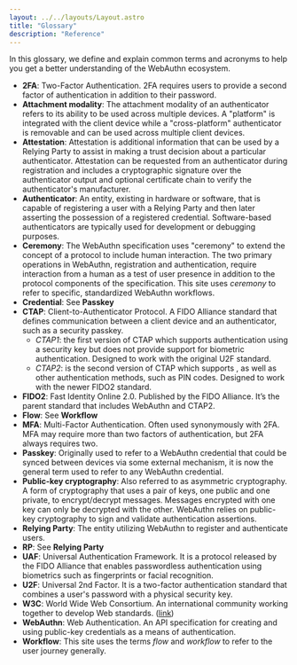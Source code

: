 ```yaml
---
layout: ../../layouts/Layout.astro
title: "Glossary"
description: "Reference"
---
```


In this glossary, we define and explain common terms and acronyms to help you get a better understanding of the WebAuthn ecosystem.

* **2FA**: Two-Factor Authentication. 2FA requires users to provide a second factor of authentication in addition to their password.
* **Attachment modality**: The attachment modality of an authenticator refers to its ability to be used across multiple devices. A "platform" is integrated with the client device while a "cross-platform" authenticator is removable and can be used across multiple client devices.
* **Attestation**: Attestation is additional information that can be used by a Relying Party to assist in making a trust decision about a particular authenticator. Attestation can be requested from an authenticator during registration and includes a cryptographic signature over the authenticator output and optional certificate chain to verify the authenticator's manufacturer.
* **Authenticator**: An entity, existing in hardware or software, that is capable of registering a user with a Relying Party and then later asserting the possession of a registered credential. Software-based authenticators are typically used for development or debugging purposes.
* **Ceremony**: The WebAuthn specification uses "ceremony" to extend the concept of a protocol to include human interaction. The two primary operations in WebAuthn, registration and authentication, require interaction from a human as a test of user presence in addition to the protocol components of the specification. This site uses _ceremony_ to refer to specific, standardized WebAuthn workflows.
* **Credential**: See **Passkey**
* **CTAP**: Client-to-Authenticator Protocol. A FIDO Alliance standard that defines communication between a client device and an authenticator, such as a security passkey.
  * _CTAP1_: the first version of CTAP which supports authentication using a security key but does not provide support for biometric authentication. Designed to work with the original U2F standard.
  * _CTAP2_: is the second version of CTAP which supports , as well as other authentication methods, such as PIN codes. Designed to work with the newer FIDO2 standard.
* **FIDO2**: Fast Identity Online 2.0. Published by the FIDO Alliance. It’s the parent standard that includes WebAuthn and CTAP2.
* **Flow**: See **Workflow**
* **MFA**: Multi-Factor Authentication. Often used synonymously with 2FA. MFA may require more than two factors of authentication, but 2FA always requires two.
* **Passkey**: Originally used to refer to a WebAuthn credential that could be synced between devices via some external mechanism, it is now the general term used to refer to any WebAuthn credential.
* **Public-key cryptography**: Also referred to as asymmetric cryptography. A form of cryptography that uses a pair of keys, one public and one private, to encrypt/decrypt messages. Messages encrypted with one key can only be decrypted with the other. WebAuthn relies on public-key cryptography to sign and validate authentication assertions.
* **Relying Party**: The entity utilizing WebAuthn to register and authenticate users.
* **RP**: See **Relying Party**
* **UAF**: Universal Authentication Framework. It is a protocol released by the FIDO Alliance that enables passwordless authentication using biometrics such as fingerprints or facial recognition.
* **U2F**: Universal 2nd Factor. It is a two-factor authentication standard that combines a user's password with a physical security key.
* **W3C**: World Wide Web Consortium. An international community working together to develop Web standards. ([link](https://www.w3.org/))
* **WebAuthn**: Web Authentication. An API specification for creating and using public-key credentials as a means of authentication.
* **Workflow**: This site uses the terms _flow_ and _workflow_ to refer to the user journey generally.
